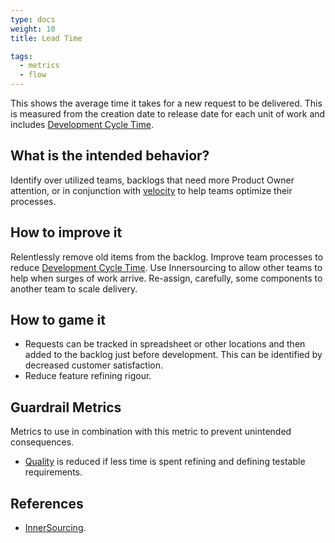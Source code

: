 ```yaml
---
type: docs
weight: 10
title: Lead Time

tags:
  - metrics
  - flow
---
```


This shows the average time it takes for a new request to be delivered. This is
measured from the creation date to release date for each unit of work and includes [Development Cycle Time](/en/metrics/development-cycle-time).

## What is the intended behavior?

Identify over utilized teams, backlogs that need more Product Owner attention,
or in conjunction with [velocity](/en/metrics/velocity) to help teams optimize their processes.

## How to improve it

Relentlessly remove old items from the backlog.
Improve team processes to reduce [Development Cycle Time](/en/metrics/development-cycle-time).
Use Innersourcing to allow other teams to help when surges of work arrive.
Re-assign, carefully, some components to another team to scale delivery.

## How to game it

- Requests can be tracked in spreadsheet or other locations and then added to
  the backlog just before development. This can be identified by decreased
  customer satisfaction.
- Reduce feature refining rigour.

## Guardrail Metrics

Metrics to use in combination with this metric to prevent unintended consequences.

- [Quality](/en/metrics/defect-rate) is reduced if less time is spent refining and defining
  testable requirements.

## References

- [InnerSourcing](https://paypal.github.io/InnerSourceCommons/).
